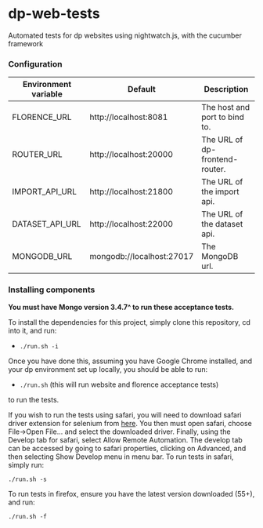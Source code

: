 # dp-web-tests

Automated tests for dp websites using nightwatch.js, with the cucumber framework

### Configuration

| Environment variable | Default                   | Description
| -------------------- | --------------------------| --------------------------------------
| FLORENCE_URL         | http://localhost:8081     | The host and port to bind to.
| ROUTER_URL           | http://localhost:20000    | The URL of dp-frontend-router.
| IMPORT_API_URL       | http://localhost:21800    | The URL of the import api.
| DATASET_API_URL      | http://localhost:22000    | The URL of the dataset api.
| MONGODB_URL          | mongodb://localhost:27017 | The MongoDB url.

### Installing components

**You must have Mongo version 3.4.7^ to run these acceptance tests.**

To install the dependencies for this project, simply clone this repository, cd into
it, and run:

- `./run.sh -i` 

Once you have done this, assuming you have Google Chrome installed, and your dp
environment set up locally, you should be able to run:

- `./run.sh` (this will run website and florence acceptance tests)

to run the tests.

If you wish to run the tests using safari, you will need to download safari driver
extension for selenium from [here](http://selenium-release.storage.googleapis.com/2.48/SafariDriver.safariextz).
You then must open safari, choose File->Open File... and select the downloaded
driver. Finally, using the Develop tab for safari, select Allow Remote Automation.
The develop tab can be accessed by going to safari properties, clicking on
Advanced, and then selecting Show Develop menu in menu bar. To run tests in safari,
simply run:

`./run.sh -s`

To run tests in firefox, ensure you have the latest version downloaded (55+), and 
run:

`./run.sh -f`
